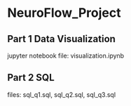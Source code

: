 # NeuroFlow_Project

## Part 1 Data Visualization

jupyter notebook file: visualization.ipynb

## Part 2 SQL

files: sql_q1.sql, sql_q2.sql, sql_q3.sql
